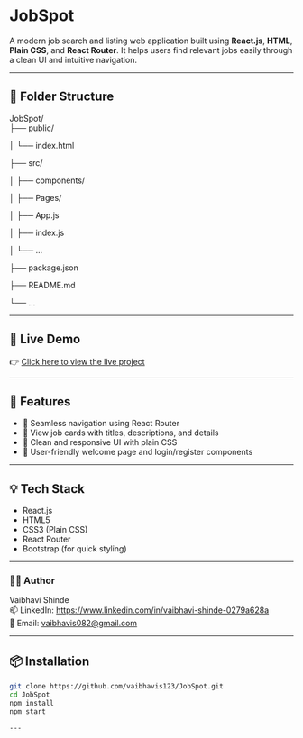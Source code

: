 # JobSpot

A modern job search and listing web application built using **React.js**, **HTML**, **Plain CSS**, and **React Router**. It helps users find relevant jobs easily through a clean UI and intuitive navigation.

---

## 📁 Folder Structure

JobSpot/
</br>
├── public/
</br>

│ └── index.html
</br>

├── src/
</br>

│ ├── components/
</br>

│ ├── Pages/
</br>

│ ├── App.js
</br>

│ ├── index.js
</br>

│ └── ...
</br>

├── package.json
</br>

├── README.md
</br>

└── ...

---

## 🚀 Live Demo

👉 [Click here to view the live project](https://vaibhavis123.github.io/JobSpot/)

---

## 🔑 Features

- 🚀 Seamless navigation using React Router
- 💼 View job cards with titles, descriptions, and details
- 🎨 Clean and responsive UI with plain CSS
- 🧭 User-friendly welcome page and login/register components

---

## 💡 Tech Stack

- React.js
- HTML5
- CSS3 (Plain CSS)
- React Router
- Bootstrap (for quick styling)

---
### 👩‍💻 Author

Vaibhavi Shinde
</br>
📫 LinkedIn: https://www.linkedin.com/in/vaibhavi-shinde-0279a628a
</br>
📧 Email: vaibhavis082@gmail.com

---

## 📦 Installation

```bash
git clone https://github.com/vaibhavis123/JobSpot.git
cd JobSpot
npm install
npm start

---
